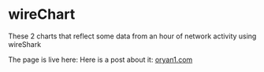 # wireChart
These 2 charts that reflect some data from an hour of network activity using wireShark

The page is live here: [](WireChart)
Here is a post about it: [oryan1.com](oryan1.com)
